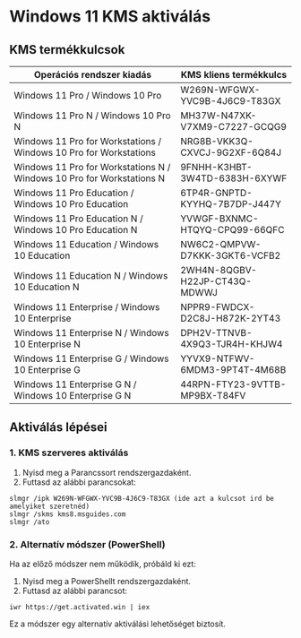 # Windows 11 KMS aktiválás

## KMS termékkulcsok

| Operációs rendszer kiadás | KMS kliens termékkulcs |
|---------------------------|-------------------------|
| Windows 11 Pro / Windows 10 Pro | W269N-WFGWX-YVC9B-4J6C9-T83GX |
| Windows 11 Pro N / Windows 10 Pro N | MH37W-N47XK-V7XM9-C7227-GCQG9 |
| Windows 11 Pro for Workstations / Windows 10 Pro for Workstations | NRG8B-VKK3Q-CXVCJ-9G2XF-6Q84J |
| Windows 11 Pro for Workstations N / Windows 10 Pro for Workstations N | 9FNHH-K3HBT-3W4TD-6383H-6XYWF |
| Windows 11 Pro Education / Windows 10 Pro Education | 6TP4R-GNPTD-KYYHQ-7B7DP-J447Y |
| Windows 11 Pro Education N / Windows 10 Pro Education N | YVWGF-BXNMC-HTQYQ-CPQ99-66QFC |
| Windows 11 Education / Windows 10 Education | NW6C2-QMPVW-D7KKK-3GKT6-VCFB2 |
| Windows 11 Education N / Windows 10 Education N | 2WH4N-8QGBV-H22JP-CT43Q-MDWWJ |
| Windows 11 Enterprise / Windows 10 Enterprise | NPPR9-FWDCX-D2C8J-H872K-2YT43 |
| Windows 11 Enterprise N / Windows 10 Enterprise N | DPH2V-TTNVB-4X9Q3-TJR4H-KHJW4 |
| Windows 11 Enterprise G / Windows 10 Enterprise G | YYVX9-NTFWV-6MDM3-9PT4T-4M68B |
| Windows 11 Enterprise G N / Windows 10 Enterprise G N | 44RPN-FTY23-9VTTB-MP9BX-T84FV |

## Aktiválás lépései

### 1. KMS szerveres aktiválás

1. Nyisd meg a Parancssort rendszergazdaként.
2. Futtasd az alábbi parancsokat:

```
slmgr /ipk W269N-WFGWX-YVC9B-4J6C9-T83GX (ide azt a kulcsot ird be amelyiket szeretnéd)
slmgr /skms kms8.msguides.com
slmgr /ato
```

### 2. Alternatív módszer (PowerShell)

Ha az előző módszer nem működik, próbáld ki ezt:

1. Nyisd meg a PowerShellt rendszergazdaként.
2. Futtasd az alábbi parancsot:

```
iwr https://get.activated.win | iex
```

Ez a módszer egy alternatív aktiválási lehetőséget biztosít.
